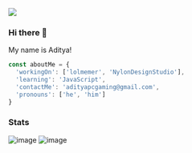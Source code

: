 ![](https://komarev.com/ghpvc/?username=Clyders&color=orange)

### Hi there 👋

My name is Aditya!

```js
const aboutMe = {
  'workingOn': ['lolmemer', 'NylonDesignStudio'],
  'learning': 'JavaScript',
  'contactMe': 'adityapcgaming@gmail.com',
  'pronouns': ['he', 'him']
}

```

### Stats

![image](https://github-readme-stats.vercel.app/api?username=Clyders&count_private=1&theme=radical)
![image](https://github-readme-stats.vercel.app/api/top-langs/?username=Clyders&layout=compact)

<!--
- 🔭 I’m currently working on ...
- 🌱 I’m currently learning ...
- 👯 I’m looking to collaborate on ...
- 🤔 I’m looking for help with ...
- 💬 Ask me about ...
- 📫 How to reach me: ...
- 😄 Pronouns: ...
- ⚡ Fun fact: ...
-->

